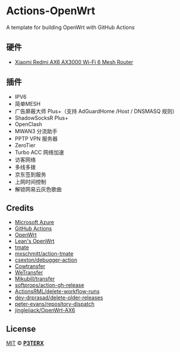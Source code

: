 # Actions-OpenWrt

A template for building OpenWrt with GitHub Actions

## 硬件

- [Xiaomi Redmi AX6 AX3000 Wi-Fi 6 Mesh Router](https://openwrt.org/inbox/toh/xiaomi/xiaomi_redmi_ax6_ax3000)

## 插件

- IPV6
- 简单MESH
- 广告屏蔽大师 Plus+（支持 AdGuardHome /Host / DNSMASQ 规则）
- ShadowSocksR Plus+
- OpenClash
- MWAN3 分流助手
- PPTP VPN 服务器
- ZeroTier
- Turbo ACC 网络加速
- 访客网络
- 多线多拨
- 京东签到服务
- 上网时间控制
- 解锁网易云灰色歌曲

## Credits

- [Microsoft Azure](https://azure.microsoft.com)
- [GitHub Actions](https://github.com/features/actions)
- [OpenWrt](https://github.com/openwrt/openwrt)
- [Lean's OpenWrt](https://github.com/coolsnowwolf/lede)
- [tmate](https://github.com/tmate-io/tmate)
- [mxschmitt/action-tmate](https://github.com/mxschmitt/action-tmate)
- [csexton/debugger-action](https://github.com/csexton/debugger-action)
- [Cowtransfer](https://cowtransfer.com)
- [WeTransfer](https://wetransfer.com/)
- [Mikubill/transfer](https://github.com/Mikubill/transfer)
- [softprops/action-gh-release](https://github.com/softprops/action-gh-release)
- [ActionsRML/delete-workflow-runs](https://github.com/ActionsRML/delete-workflow-runs)
- [dev-drprasad/delete-older-releases](https://github.com/dev-drprasad/delete-older-releases)
- [peter-evans/repository-dispatch](https://github.com/peter-evans/repository-dispatch)
- [jingleijack/OpenWrt-AX6](https://github.com/jingleijack/OpenWrt-AX6)

## License

[MIT](https://github.com/P3TERX/Actions-OpenWrt/blob/main/LICENSE) © [**P3TERX**](https://p3terx.com)
